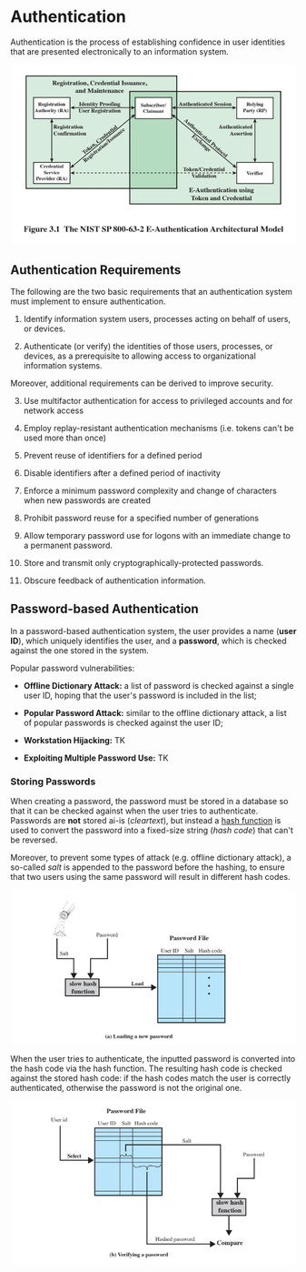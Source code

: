 # Authentication

Authentication is the process of establishing confidence in user identities that are presented electronically to an information system.

![authentication-architecture](assets/authentication-architecture.png)

## Authentication Requirements

The following are the two basic requirements that an authentication system must implement to ensure authentication.

1. Identify information system users, processes acting on behalf of users, or devices.

2. Authenticate (or verify) the identities of those users, processes, or devices, as a prerequisite to allowing access to organizational information systems.

Moreover, additional requirements can be derived to improve security.

3. Use multifactor authentication for access to privileged accounts and for network access

4. Employ replay-resistant authentication mechanisms (i.e. tokens can't be used more than once)

5. Prevent reuse of identifiers for a defined period

6. Disable identifiers after a defined period of inactivity

7. Enforce a minimum password complexity and change of characters when new passwords are created

8. Prohibit password reuse for a specified number of generations

9. Allow temporary password use for logons with an immediate change to a permanent password.

10. Store and transmit only cryptographically-protected passwords.

11. Obscure feedback of authentication information.

## Password-based Authentication

In a password-based authentication system, the user provides a name (**user ID**), which uniquely identifies the user, and a **password**, which is checked against the one stored in the system.

Popular password vulnerabilities:

- **Offline Dictionary Attack:** a list of password is checked against a single user ID, hoping that the user's password is included in the list;

- **Popular Password Attack:** similar to the offline dictionary attack, a list of popular passwords is checked against the user ID;

- **Workstation Hijacking:** TK

- **Exploiting Multiple Password Use:** TK

### Storing Passwords

When creating a password, the password must be stored in a database so that it can be checked against when the user tries to authenticate. Passwords are **not** stored ai-is (*cleartext*), but instead a [hash function](Cybersecurity/Tools/Hash%20Functions.md) is used to convert the password into a fixed-size string (*hash code*) that can't be reversed.

Moreover, to prevent some types of attack (e.g. offline dictionary attack), a so-called *salt* is appended to the password before the hashing, to ensure that two users using the same password will result in different hash codes.

![Storing a new password](assets/pwd_hash_loading.png)

When the user tries to authenticate, the inputted password is converted into the hash code via the hash function. The resulting hash code is checked against the stored hash code: if the hash codes match the user is correctly authenticated, otherwise the password is not the original one.

![Verifying an input password](assets/pwd_hash_verifying.png)